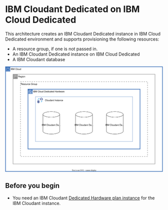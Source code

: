 # IBM Cloudant Dedicated on IBM Cloud Dedicated

This architecture creates an IBM Cloudant Dedicated instance in IBM Cloud Dedicated environment and supports provisioning the following resources:

- A resource group, if one is not passed in.
- An IBM Cloudant Dedicated instance on IBM Cloud Dedicated
- A IBM Cloudant database

![dedicated-cloudant](../../reference-architectures/dedicated_cloudant.svg)

## Before you begin

* You need an IBM Cloudant [Dedicated Hardware plan instance](https://cloud.ibm.com/docs/Cloudant?topic=Cloudant-ibm-cloud-dedicated) for the IBM Cloudant instance.
